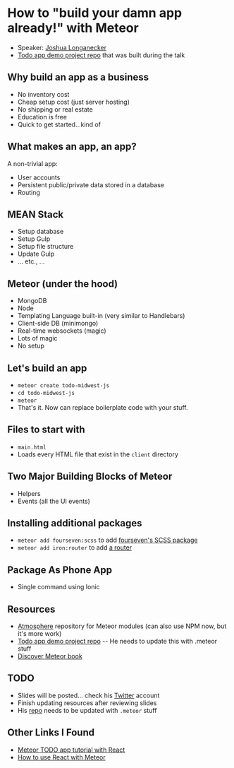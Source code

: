 # How to "build your damn app already!" with Meteor
- Speaker: [Joshua Longanecker](https://github.com/notarypublic)
- [Todo app demo project repo](https://github.com/notarypublic/meteor-todo-final) that was built during the talk

## Why build an app as a business
- No inventory cost
- Cheap setup cost (just server hosting)
- No shipping or real estate
- Education is free
- Quick to get started...kind of

## What makes an app, an app?
A non-trivial app:
- User accounts
- Persistent public/private data stored in a database
- Routing

## MEAN Stack
- Setup database
- Setup Gulp
- Setup file structure
- Update Gulp
- ... etc., ...

## Meteor (under the hood)
- MongoDB
- Node
- Templating Language built-in (very similar to Handlebars)
- Client-side DB (minimongo)
- Real-time websockets (magic)
- Lots of magic
- No setup

## Let's build an app
- `meteor create todo-midwest-js`
- `cd todo-midwest-js`
- `meteor`
- That's it. Now can replace boilerplate code with your stuff.

## Files to start with
- `main.html`
- Loads every HTML file that exist in the `client` directory

## Two Major Building Blocks of Meteor
- Helpers
- Events (all the UI events)

## Installing additional packages
- `meteor add fourseven:scss` to add [fourseven's SCSS package](https://atmospherejs.com/fourseven/scss)
- `meteor add iron:router` to add [a router](https://atmospherejs.com/iron/router)

## Package As Phone App
- Single command using Ionic

## Resources
- [Atmosphere](https://atmospherejs.com) repository for Meteor modules (can also use NPM now, but it's more work)
- [Todo app demo project repo](https://github.com/notarypublic/meteor-todo-final) -- He needs to update this with .meteor stuff
- [Discover Meteor book](https://www.discovermeteor.com)

## TODO
- Slides will be posted... check his [Twitter](https://twitter.com/JoshLovesDesign) account
- Finish updating resources after reviewing slides
- His [repo](https://github.com/notarypublic/meteor-todo-final) needs to be updated with `.meteor` stuff

## Other Links I Found
- [Meteor TODO app tutorial with React](https://www.meteor.com/tutorials/react/creating-an-app)
- [How to use React with Meteor](https://guide.meteor.com/react.html)
